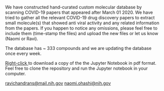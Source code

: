 We have constructed hand-curated custom molecular database by scanning COVID-19 papers that appeared after March 01 2020. 
We have tried to gather all the relevant COVID-19 drug discovery papers to extract small molecule(s) that showed anti viral activity and any related information from the papers. If you happen to notice any omissions, please feel free to include them (time-stamp the files) and upload the new files or let us know (Naomi or Ravi). 

The database has ~ 333 compounds and we are updating the database once every week. 

<a href="COVID19-inhibitors-disruptors.pdf" class="image fit"> Right-click </a> to download a copy of the the Jupyter Notebook in pdf format. Feel free to clone the repository and run the Jupyter notebook in your computer. 

ravichandrans@mail.nih.gov
naomi.ohashi@nih.gov

